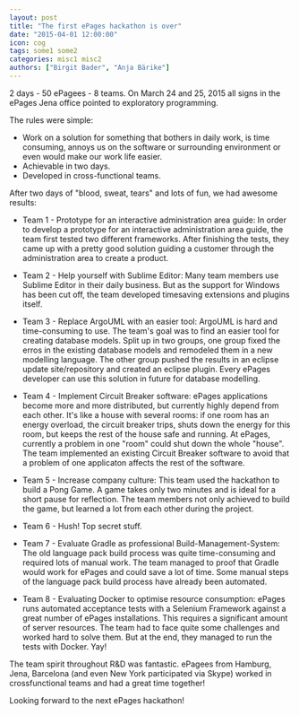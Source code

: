 ```yaml
---
layout: post
title: "The first ePages hackathon is over"
date: "2015-04-01 12:00:00"
icon: cog
tags: some1 some2
categories: misc1 misc2
authors: ["Birgit Bader", "Anja Bärike"]
---
```


2 days - 50 ePagees - 8 teams. On March 24 and 25, 2015 all signs in the ePages Jena office pointed to exploratory programming.

The rules were simple:

<ul class="fa-ul">
  <li><i class="fa-li fa fa-thumb-tack"></i>Work on a solution for something that bothers in daily work, is time consuming, annoys us on the software or surrounding environment or even would make our work life easier.</li>
  <li><i class="fa-li fa fa-thumb-tack"></i>Achievable in two days.</li>
  <li><i class="fa-li fa fa-thumb-tack"></i>Developed in cross-functional teams.</li>
</ul>

After two days of "blood, sweat, tears" and lots of fun, we had awesome results:

* Team 1 - Prototype for an interactive administration area guide:
In order to develop a prototype for an interactive administration area guide, the team first tested two different frameworks. After finishing the tests, they came up with a pretty good solution guiding a customer through the administration area to create a product.

* Team 2 - Help yourself with Sublime Editor:
Many team members use Sublime Editor in their daily business. But as the support for Windows has been cut off, the team developed timesaving extensions and plugins itself.

* Team 3 - Replace ArgoUML with an easier tool:
ArgoUML is hard and time-consuming to use. The team's goal was to find an easier tool for creating database models. Split up in two groups, one group fixed the erros in the existing database models and remodeled them in a new modelling language. The other group pushed the results in an eclipse update site/repository and created an eclipse plugin. Every ePages developer can use this solution in future for database modelling.

* Team 4 - Implement Circuit Breaker software:
ePages applications become more and more distributed, but currently highly depend from each other. It's like a house with several rooms: if one room has an energy overload, the circuit breaker trips, shuts down the energy for this room, but keeps the rest of the house safe and running. At ePages, currently a problem in one "room" could shut down the whole "house".
The team implemented an existing Circuit Breaker software to avoid that a problem of one applicaton affects the rest of the software.

* Team 5 - Increase company culture:
This team used the hackathon to build a Pong Game. A game takes only two minutes and is ideal for a short pause for reflection. The team members not only achieved to build the game, but learned a lot from each other during the project.

* Team 6 - Hush! Top secret stuff.

* Team 7 - Evaluate Gradle as professional Build-Management-System:
The old language pack build process was quite time-consuming and required lots of manual work. The team managed to proof that Gradle would work for ePages and could save a lot of time. Some manual steps of the language pack build process have already been automated.

* Team 8 - Evaluating Docker to optimise resource consumption:
ePages runs automated acceptance tests with a Selenium Framework against a great number of ePages installations. This requires a significant amount of server resources. The team had to face quite some challenges and worked hard to solve them. But at the end, they managed to run the tests with Docker. Yay!

The team spirit throughout R&D was fantastic. ePagees from Hamburg, Jena, Barcelona (and even New York participated via Skype) worked in crossfunctional teams and had a great time together!

Looking forward to the next ePages hackathon!
